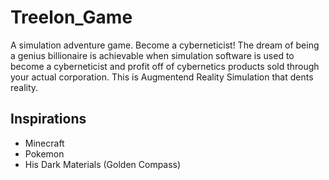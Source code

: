 # Treelon_Game

A simulation adventure game. Become a cyberneticist! The dream of being a genius billionaire is achievable when simulation software is used to become a cyberneticist and profit off of cybernetics products sold through your actual corporation. This is Augmentend Reality Simulation that dents reality.

## Inspirations
- Minecraft
- Pokemon
- His Dark Materials (Golden Compass)
